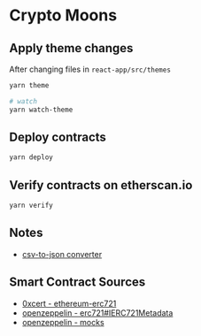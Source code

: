 # Crypto Moons

## Apply theme changes

After changing files in `react-app/src/themes`

```bash
yarn theme

# watch
yarn watch-theme
```

## Deploy contracts

```bash
yarn deploy
```

## Verify contracts on etherscan.io

```bash
yarn verify
```

## Notes

* [csv-to-json converter](https://www.convertcsv.com/csv-to-json.htm)

## Smart Contract Sources

* [0xcert - ethereum-erc721](https://github.com/0xcert/ethereum-erc721)
* [openzeppelin - erc721#IERC721Metadata](https://docs.openzeppelin.com/contracts/3.x/api/token/erc721#IERC721Metadata)
* [openzeppelin - mocks](https://github.com/OpenZeppelin/openzeppelin-contracts/tree/v3.4.0/contracts/mocks)
